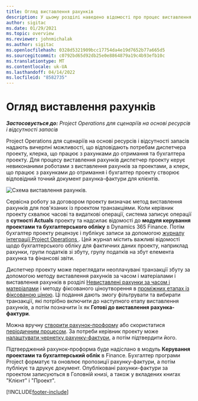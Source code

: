 ```yaml
---
title: Огляд виставлення рахунків
description: У цьому розділі наведено відомості про процес виставлення рахунків-фактур у Project Operations для сценаріїв на основі ресурсів і відсутності запасів.
author: sigitac
ms.date: 01/29/2021
ms.topic: overview
ms.reviewer: johnmichalak
ms.author: sigitac
ms.openlocfilehash: 0328d5321909bcc17754da4e19d7652b77a665d5
ms.sourcegitcommit: c0792bd65d92db25e0e8864879a19c4b93efb10c
ms.translationtype: MT
ms.contentlocale: uk-UA
ms.lasthandoff: 04/14/2022
ms.locfileid: "8582735"
---
```

# <a name="invoicing-process-overview"></a>Огляд виставлення рахунків

_**Застосовується до:** Project Operations для сценаріїв на основі ресурсів і відсутності запасів_

Project Operations для сценаріїв на основі ресурсів і відсутності запасів надають вичерпні можливості, що відповідають потребам диспетчера проекту, клерка, що працює з рахунками до отримання та бухгалтера проекту. Для процесу виставлення рахунків диспетчер проекту керує невиконаними роботами з виставлення рахунків за проектами, а клерк, що працює з рахунками до отримання і бухгалтер проекту створює відповідний точний документ рахунка-фактури для клієнтів.

![Схема виставлення рахунків.](./media/invoicing-flow.png)

Сервісна роботу за договором проекту визначає метод виставлення рахунків для пов'язаних із проектом транзакціями. Коли керівник проекту схвалює часові та видаткові операції, система записує операції в **сутності Actuals** проекту та надсилає відомості до **модуля керування проектами та бухгалтерського обліку** в Dynamics 365 Finance. Потім бухгалтер проекту рецензує і публікує записи за допомогою [журналу інтеграції Project Operations ](../project-accounting/project-operations-integration-journal.md). Цей журнал містить важливі відомості щодо бухгалтерського обліку для фактичних даних проекту, наприклад рахунки, групи податків зі збуту, групу податків на збут елемента рахунка та фінансові звіти.

Диспетчер проекту може переглядати неоплачувані транзакції збуту за допомогою методу виставлення рахунків за часом і матеріалами і виставлення рахунків в розділі [Невиставлені рахунки за часом і матеріалами](../proforma-invoicing/manage-billing-backlog.md#time-and-material-billing-backlog) і методу фіксованого ціноутворення в [проміжних етапах із фіксованою ціною](../proforma-invoicing/manage-billing-backlog.md#fixed-price-milestones). Ці подання дають змогу фільтрувати та вибирати транзакції, які потрібно включити до наступного етапу виставлення рахунків, а потім позначити їх як **Готові до виставлення рахунка-фактури**.

Можна вручну [створити рахунок-проформу](../proforma-invoicing/create-manual-proforma-invoice.md) або скористатися [періодичним процесом](../proforma-invoicing/configure-automated-invoice-creation.md). За потреби керівник проекту може [налаштувати чернетку рахунку-фактури](../proforma-invoicing/manage-proforma-invoice.md), а потім підтвердити його.

Підтверджений рахунок-проформа буде надіслано в модуль  **Керування проектами та бухгалтерський облік** в Finance. Бухгалтер програми Project форматує та оновлює пропозиції рахунку-фактури, а потім публікує та друкує документ. Опубліковані рахунки-фактури за проектом записуються в Головній книзі, а також у вкладених книгах "Клієнт" і "Проект".


[!INCLUDE[footer-include](../includes/footer-banner.md)]